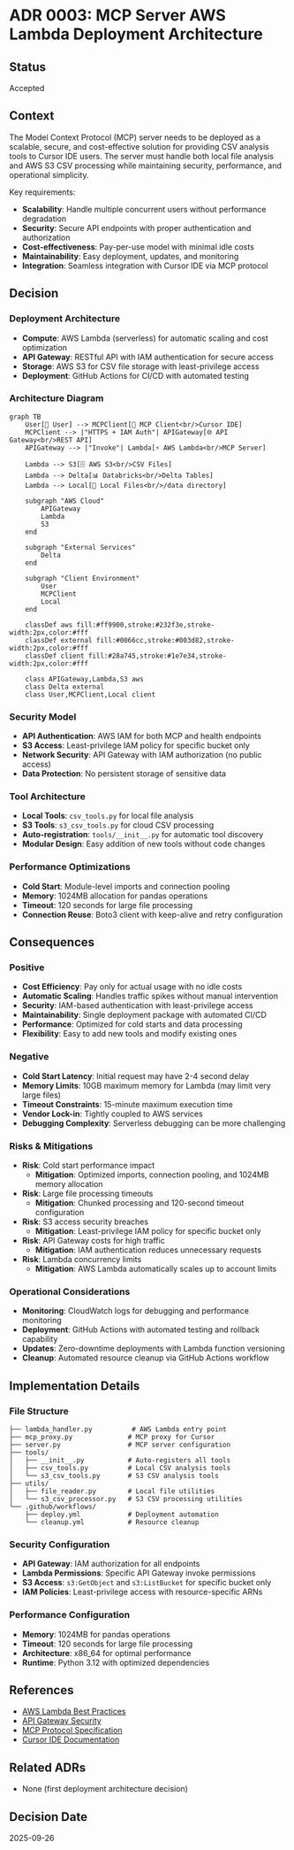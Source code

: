 # ADR 0003: MCP Server AWS Lambda Deployment Architecture

## Status
Accepted

## Context
The Model Context Protocol (MCP) server needs to be deployed as a scalable, secure, and cost-effective solution for providing CSV analysis tools to Cursor IDE users. The server must handle both local file analysis and AWS S3 CSV processing while maintaining security, performance, and operational simplicity.

Key requirements:
- **Scalability**: Handle multiple concurrent users without performance degradation
- **Security**: Secure API endpoints with proper authentication and authorization
- **Cost-effectiveness**: Pay-per-use model with minimal idle costs
- **Maintainability**: Easy deployment, updates, and monitoring
- **Integration**: Seamless integration with Cursor IDE via MCP protocol

## Decision

### Deployment Architecture
- **Compute**: AWS Lambda (serverless) for automatic scaling and cost optimization
- **API Gateway**: RESTful API with IAM authentication for secure access
- **Storage**: AWS S3 for CSV file storage with least-privilege access
- **Deployment**: GitHub Actions for CI/CD with automated testing

### Architecture Diagram

```mermaid
graph TB
    User[👤 User] --> MCPClient[🔧 MCP Client<br/>Cursor IDE]
    MCPClient --> |"HTTPS + IAM Auth"| APIGateway[🌐 API Gateway<br/>REST API]
    APIGateway --> |"Invoke"| Lambda[⚡ AWS Lambda<br/>MCP Server]
    
    Lambda --> S3[🗄️ AWS S3<br/>CSV Files]
    Lambda --> Delta[📊 Databricks<br/>Delta Tables]
    Lambda --> Local[📁 Local Files<br/>/data directory]
    
    subgraph "AWS Cloud"
        APIGateway
        Lambda
        S3
    end
    
    subgraph "External Services"
        Delta
    end
    
    subgraph "Client Environment"
        User
        MCPClient
        Local
    end
    
    classDef aws fill:#ff9900,stroke:#232f3e,stroke-width:2px,color:#fff
    classDef external fill:#0066cc,stroke:#003d82,stroke-width:2px,color:#fff
    classDef client fill:#28a745,stroke:#1e7e34,stroke-width:2px,color:#fff
    
    class APIGateway,Lambda,S3 aws
    class Delta external
    class User,MCPClient,Local client
```

### Security Model
- **API Authentication**: AWS IAM for both MCP and health endpoints
- **S3 Access**: Least-privilege IAM policy for specific bucket only
- **Network Security**: API Gateway with IAM authorization (no public access)
- **Data Protection**: No persistent storage of sensitive data

### Tool Architecture
- **Local Tools**: `csv_tools.py` for local file analysis
- **S3 Tools**: `s3_csv_tools.py` for cloud CSV processing
- **Auto-registration**: `tools/__init__.py` for automatic tool discovery
- **Modular Design**: Easy addition of new tools without code changes

### Performance Optimizations
- **Cold Start**: Module-level imports and connection pooling
- **Memory**: 1024MB allocation for pandas operations
- **Timeout**: 120 seconds for large file processing
- **Connection Reuse**: Boto3 client with keep-alive and retry configuration

## Consequences

### Positive
- **Cost Efficiency**: Pay only for actual usage with no idle costs
- **Automatic Scaling**: Handles traffic spikes without manual intervention
- **Security**: IAM-based authentication with least-privilege access
- **Maintainability**: Single deployment package with automated CI/CD
- **Performance**: Optimized for cold starts and data processing
- **Flexibility**: Easy to add new tools and modify existing ones

### Negative
- **Cold Start Latency**: Initial request may have 2-4 second delay
- **Memory Limits**: 10GB maximum memory for Lambda (may limit very large files)
- **Timeout Constraints**: 15-minute maximum execution time
- **Vendor Lock-in**: Tightly coupled to AWS services
- **Debugging Complexity**: Serverless debugging can be more challenging

### Risks & Mitigations
- **Risk**: Cold start performance impact
  - **Mitigation**: Optimized imports, connection pooling, and 1024MB memory allocation
- **Risk**: Large file processing timeouts
  - **Mitigation**: Chunked processing and 120-second timeout configuration
- **Risk**: S3 access security breaches
  - **Mitigation**: Least-privilege IAM policy for specific bucket only
- **Risk**: API Gateway costs for high traffic
  - **Mitigation**: IAM authentication reduces unnecessary requests
- **Risk**: Lambda concurrency limits
  - **Mitigation**: AWS Lambda automatically scales up to account limits

### Operational Considerations
- **Monitoring**: CloudWatch logs for debugging and performance monitoring
- **Deployment**: GitHub Actions with automated testing and rollback capability
- **Updates**: Zero-downtime deployments with Lambda function versioning
- **Cleanup**: Automated resource cleanup via GitHub Actions workflow

## Implementation Details

### File Structure
```
├── lambda_handler.py          # AWS Lambda entry point
├── mcp_proxy.py              # MCP proxy for Cursor
├── server.py                 # MCP server configuration
├── tools/
│   ├── __init__.py           # Auto-registers all tools
│   ├── csv_tools.py          # Local CSV analysis tools
│   └── s3_csv_tools.py       # S3 CSV analysis tools
├── utils/
│   ├── file_reader.py        # Local file utilities
│   └── s3_csv_processor.py   # S3 CSV processing utilities
└── .github/workflows/
    ├── deploy.yml            # Deployment automation
    └── cleanup.yml           # Resource cleanup
```

### Security Configuration
- **API Gateway**: IAM authorization for all endpoints
- **Lambda Permissions**: Specific API Gateway invoke permissions
- **S3 Access**: `s3:GetObject` and `s3:ListBucket` for specific bucket only
- **IAM Policies**: Least-privilege access with resource-specific ARNs

### Performance Configuration
- **Memory**: 1024MB for pandas operations
- **Timeout**: 120 seconds for large file processing
- **Architecture**: x86_64 for optimal performance
- **Runtime**: Python 3.12 with optimized dependencies

## References
- [AWS Lambda Best Practices](https://docs.aws.amazon.com/lambda/latest/dg/best-practices.html)
- [API Gateway Security](https://docs.aws.amazon.com/apigateway/latest/developerguide/security.html)
- [MCP Protocol Specification](https://modelcontextprotocol.io/)
- [Cursor IDE Documentation](https://cursor.com/docs/context/mcp)

## Related ADRs
- None (first deployment architecture decision)

## Decision Date
2025-09-26